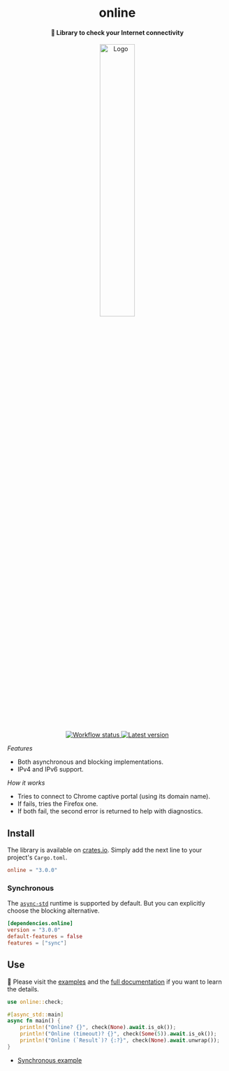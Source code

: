 <h1 align="center">online</h1>

<h4 align="center">
  📶 Library to check your Internet connectivity
</h4>

<div align="center">
  <img alt="Logo" src="https://media.giphy.com/media/pYyFAHLW0zJL2/giphy.gif" width="40%">
</div>

<p align="center">
  <a href="https://github.com/jesusprubio/online/actions">
    <img alt="Workflow status" src="https://github.com/jesusprubio/online/workflows/CI/badge.svg">
  </a>
  <a href="https://crates.io/crates/online">
    <img alt="Latest version" src="https://img.shields.io/crates/v/online.svg">
  </a>
</p>


*Features*

- Both asynchronous and blocking implementations.
- IPv4 and IPv6 support.

*How it works*

- Tries to connect to Chrome captive portal (using its domain name).
- If fails, tries the Firefox one.
- If both fail, the second error is returned to help with diagnostics.

## Install

The library is available on [crates.io](https://crates.io/crates/online). Simply add the next line to your project's `Cargo.toml`.

```toml
online = "3.0.0"
```

### Synchronous

The [`async-std`](https://crates.io/crates/async-std) runtime is supported by default. But you can explicitly choose the blocking alternative.

```toml
[dependencies.online]
version = "3.0.0"
default-features = false
features = ["sync"]
```

## Use

📝 Please visit the [examples](examples) and the [full documentation](https://docs.rs/online) if you want to learn the details.

<!-- cargo-sync-readme start -->

```rust
use online::check;

#[async_std::main]
async fn main() {
    println!("Online? {}", check(None).await.is_ok());
    println!("Online (timeout)? {}", check(Some(5)).await.is_ok());
    println!("Online (`Result`)? {:?}", check(None).await.unwrap());
}
```

<!-- cargo-sync-readme end -->

- [Synchronous example](examples/sync.rs)
